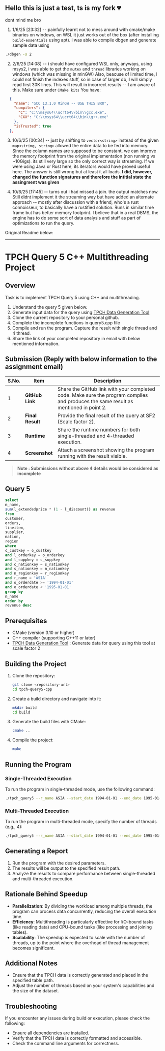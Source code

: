 ## Hello this is just a test, ts is my fork :broken_heart:

dont mind me bro

1. 1/6/25 [23:32] -- painfully learnt not to mess around with cmake/make binaries on windows, on WSL it just works out of the box (after installing `build-essentials` using apt). i was able to compile dbgen and generate sample data using 
```bash
./dbgen -s 2
```
2. 2/6/25 [14:08] -- i should have configured WSL only, anyways, using msys2, i was able to get the `mutex` and `thread` libraries working on windows (which was missing in minGW)
Also, beacuse of limited time, I could not finish the indexes stuff, so in case of larger db, I will simply read first 30K lines. This will result in incorrect results -- I am aware of this. Make sure under `CMake kits` You have:

```json
  {
    "name": "GCC 13.1.0 MinGW -- USE THIS BRO",
    "compilers": {
      "C": "C:\\msys64\\ucrt64\\bin\\gcc.exe",
      "CXX": "C:\\msys64\\ucrt64\\bin\\g++.exe"
    },
    "isTrusted": true
  },
```
3. 10/6/25 [00:34] -- just by shifting to `vector<string>` instead of the given `map<string, string>` allowed the entire data to be fed into memory. Since the column names are supposed to be constant, we can improve the memory footprint from the original implementation (non running vs ~10Gigs). its still very large so the only correct way is streaming. If we were using Java or Rust here, its iterators would have proved useful here. The answer is still wrong but at least it all loads. 
<b>I did, however, changed the function signatures and therefore the intitial state the assingment was given</b>

4. 10/6/25 [17:45] -- turns out i had missed a join. the output matches now. Still didnt implement it the streaming way but have added an alternate approach -- mostly after discussion with a friend, who's a rust connoisseur, to basically have a rustified solution. Runs in similar time frame but has better memory footprint. I believe that in a real DBMS, the engine has to do some sort of data analysis and stuff as part of optimizations to run the query. 

Original Readme below: 
<hr>

# TPCH Query 5 C++ Multithreading Project

## Overview
Task is to implement TPCH Query 5 using C++ and multithreading. 
1. Understand the query 5 given below.
2. Generate input data for the query using [TPCH Data Generation Tool](https://github.com/electrum/tpch-dbgen)
3. Clone the current repository to your personal github.
4. Complete the incomplete functions in query5.cpp file
5. Compile and run the program. Capture the result with single thread and 4 thread.
6. Share the link of your completed repository in email with below mentioned information.

## Submission (Reply with below information to the assignment email)
| S.No. | Item          | Description                                                                                                         |
|--------|---------------|---------------------------------------------------------------------------------------------------------------------|
| 1      | **GitHub Link**   | Share the GitHub link with your completed code. Make sure the program compiles and produces the same result as mentioned in point 2. |
| 2      | **Final Result**  | Provide the final result of the query at SF2 (Scale factor 2).                                                      |
| 3      | **Runtime**       | Share the runtime numbers for both single-threaded and 4-threaded execution.                                        |
| 4      | **Screenshot**    | Attach a screenshot showing the program running with the result visible.                                            |

>**Note : Submissions without above 4 details would be considered as incomplete** 

## Query 5
```sql
select 
n_name, 
sum(l_extendedprice * (1 - l_discount)) as revenue 
from 
customer, 
orders, 
lineitem, 
supplier, 
nation, 
region 
where 
c_custkey = o_custkey 
and l_orderkey = o_orderkey 
and l_suppkey = s_suppkey 
and c_nationkey = s_nationkey 
and s_nationkey = n_nationkey 
and n_regionkey = r_regionkey 
and r_name = 'ASIA' 
and o_orderdate >= '1994-01-01' 
and o_orderdate < '1995-01-01' 
group by 
n_name 
order by 
revenue desc 
```

## Prerequisites
- CMake (version 3.10 or higher)
- C++ compiler (supporting C++11 or later)
- [TPCH Data Generation Tool](https://github.com/electrum/tpch-dbgen) : Generate data for query using this tool at scale factor 2 

## Building the Project
1. Clone the repository:
   ```bash
   git clone <repository-url>
   cd tpch-query5-cpp
   ```

2. Create a build directory and navigate into it:
   ```bash
   mkdir build
   cd build
   ```

3. Generate the build files with CMake:
   ```bash
   cmake ..
   ```

4. Compile the project:
   ```bash
   make
   ```

## Running the Program
### Single-Threaded Execution
To run the program in single-threaded mode, use the following command:
```bash
./tpch_query5 --r_name ASIA --start_date 1994-01-01 --end_date 1995-01-01 --threads 1 --table_path /path/to/tables --result_path /path/to/results
```

### Multi-Threaded Execution
To run the program in multi-threaded mode, specify the number of threads (e.g., 4):
```bash
./tpch_query5 --r_name ASIA --start_date 1994-01-01 --end_date 1995-01-01 --threads 4 --table_path /path/to/tables --result_path /path/to/results
```

## Generating a Report
1. Run the program with the desired parameters.
2. The results will be output to the specified result path.
3. Analyze the results to compare performance between single-threaded and multi-threaded execution.

## Rationale Behind Speedup
- **Parallelization**: By dividing the workload among multiple threads, the program can process data concurrently, reducing the overall execution time.
- **Efficiency**: Multithreading is particularly effective for I/O-bound tasks (like reading data) and CPU-bound tasks (like processing and joining tables).
- **Scalability**: The speedup is expected to scale with the number of threads, up to the point where the overhead of thread management becomes significant.

## Additional Notes
- Ensure that the TPCH data is correctly generated and placed in the specified table path.
- Adjust the number of threads based on your system's capabilities and the size of the dataset.

## Troubleshooting
If you encounter any issues during build or execution, please check the following:
- Ensure all dependencies are installed.
- Verify that the TPCH data is correctly formatted and accessible.
- Check the command line arguments for correctness.
